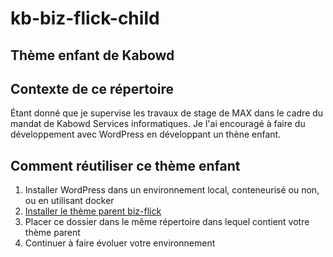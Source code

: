 # kb-biz-flick-child
## Thème enfant de Kabowd

## Contexte de ce répertoire
Étant donné que je supervise les travaux de stage de MAX dans le cadre du mandat de Kabowd Services informatiques. Je l'ai encouragé à faire du développement avec WordPress en développant un thène enfant.

## Comment réutiliser ce thème enfant
1. Installer WordPress dans un environnement local, conteneurisé ou non, ou en utilisant docker
2. [Installer le thème parent biz-flick](https://wordpress.org/themes/biz-flick/#:~:text=Welcome%20to%20Biz%20Flick%20the%20ultimate%20WordPress%20Full,SEO%20agencies%20looking%20to%20enhance%20their%20online%20presence)
3. Placer ce dossier dans le même répertoire dans lequel contient votre thème parent
5. Continuer à faire évoluer votre environnement
